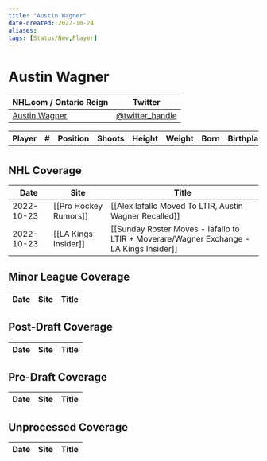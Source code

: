 ```yaml
---
title: "Austin Wagner"
date-created: 2022-10-24
aliases: 
tags: [Status/New,Player]
---
```


# Austin Wagner

| NHL.com / Ontario Reign | Twitter                                 |
| ----------------------- | --------------------------------------- |
| [Austin Wagner]()           | [@twitter_handle](https://twitter.com/) | 

| Player | \#  | Position | Shoots | Height | Weight | Born | Birthplace | Draft |
| ------ | --- | -------- | ------ | ------ | ------ | ---- | ---------- | ----- |
|        |     |          |        |        |        |      |            |       |



## NHL  Coverage
| Date | Site | Title |
| ---- | ---- | ----- |
| 2022-10-23 | [[Pro Hockey Rumors]] | [[Alex Iafallo Moved To LTIR, Austin Wagner Recalled]]                                                                                               |
| 2022-10-23 | [[LA Kings Insider]] | [[Sunday Roster Moves - Iafallo to LTIR + Moverare/Wagner Exchange - LA Kings Insider]]                                                   |



## Minor League Coverage
| Date | Site | Title |
| ---- | ---- | ----- |



## Post-Draft Coverage
| Date | Site | Title |
| ---- | ---- | ----- |



## Pre-Draft Coverage
| Date | Site | Title |
| ---- | ---- | ----- |


## Unprocessed Coverage
| Date | Site | Title |
| ---- | ---- | ----- |
